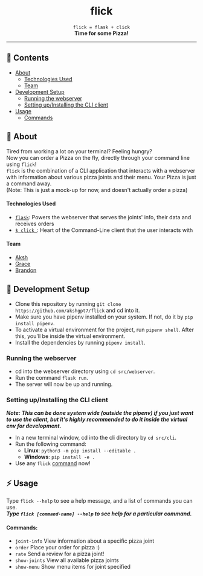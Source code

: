 <div align="center">

# flick

`flick = flask + click`<br>
**Time for some Pizza!**

---

</div>

## :ledger: Contents
- [About](#beginner-about)
  - [Technologies Used](#technologies-used)
  - [Team](#team)
- [Development Setup](#electric_plug-development-setup)
  - [Running the webserver](#running-the-webserver)
  - [Setting up/Installing the CLI client](#setting-upinstalling-the-cli-client)
- [Usage](#zap-usage)
  - [Commands](#commands)

## :beginner: About
Tired from working a lot on your terminal? Feeling hungry?<br>
Now you can order a Pizza on the fly, directly through your command line using `flick`!<br>
`flick` is the combination of a CLI application that interacts with a webserver with information about various pizza joints and their menu. Your Pizza is just a command away.<br>
(Note: This is just a mock-up for now, and doesn't actually order a pizza)

#### Technologies Used
- [`flask`](https://github.com/pallets/flask): Powers the webserver that serves the joints' info, their data and receives orders
- [`$ click_`](https://github.com/pallets/click): Heart of the Command-Line client that the user interacts with

#### Team
- [Aksh](https://github.com/akshgpt7)
- [Grace](https://github.com/gracewgao)
- [Brandon](https://github.com/bepotts)


## :electric_plug: Development Setup

- Clone this repository by running `git clone https://github.com/akshgpt7/flick` and cd into it.
- Make sure you have pipenv installed on your system. If not, do it by `pip install pipenv`.
- To activate a virtual environment for the project, run `pipenv shell`. After this, you'll be inside the virtual environment.
- Install the dependencies by running `pipenv install`.

### Running the webserver
- cd into the webserver directory using `cd src/webserver`.
- Run the command `flask run`.
- The server will now be up and running.

### Setting up/Installing the CLI client
***Note: This can be done system wide (outside the pipenv) if you just want to use the client, but it's highly recommended to do it inside the virtual env for development.***
- In a new terminal window, cd into the cli directory by `cd src/cli`.
- Run the following command:
  - **Linux**: `python3 -m pip install --editable .`
  - **Windows**: `pip install -e .`
- Use any `flick` [command](#commands) now!

## :zap: Usage
Type `flick --help` to see a help message, and a list of commands you can use.<br>
***Type `flick [command-name] --help` to see help for a particular command.***

#### Commands:
- `joint-info`   View information about a specific pizza joint
- `order`        Place your order for pizza :)
- `rate`         Send a review for a pizza joint!
- `show-joints`  View all available pizza joints
- `show-menu`    Show menu items for joint specified

